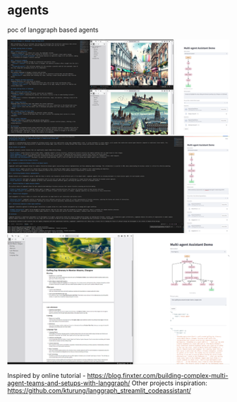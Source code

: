 # agents
poc of langgraph based agents

![alt text](image.png)
![alt text](image-1.png)
![alt text](image-2.png)

Inspired by online tutorial - https://blog.finxter.com/building-complex-multi-agent-teams-and-setups-with-langgraph/
Other projects inspiration:
https://github.com/kturung/langgraph_streamlit_codeassistant/
